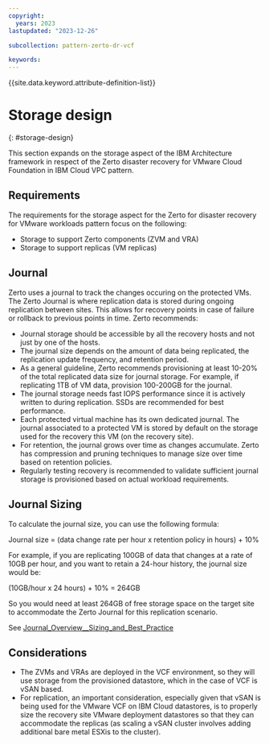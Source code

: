 ```yaml
---
copyright:
  years: 2023
lastupdated: "2023-12-26"

subcollection: pattern-zerto-dr-vcf

keywords:
---
```

{{site.data.keyword.attribute-definition-list}}

# Storage design

{: \#storage-design}

This section expands on the storage aspect of the IBM Architecture framework in respect of the Zerto disaster recovery for VMware Cloud Foundation in IBM Cloud VPC pattern.

## Requirements

The requirements for the storage aspect for the Zerto for disaster recovery for VMware workloads pattern focus on the following:

- Storage to support Zerto components (ZVM and VRA)
- Storage to support replicas (VM replicas)

## Journal

Zerto uses a journal to track the changes occuring on the protected VMs. The Zerto Journal is where replication data is stored during ongoing replication between sites. This allows for recovery points in case of failure or rollback to previous points in time. Zerto recommends:

- Journal storage should be accessible by all the recovery hosts and not just by one of the hosts.
- The journal size depends on the amount of data being replicated, the replication update frequency, and retention period.
- As a general guideline, Zerto recommends provisioning at least 10-20% of the total replicated data size for journal storage. For example, if replicating 1TB of VM data, provision 100-200GB for the journal.
- The journal storage needs fast IOPS performance since it is actively written to during replication. SSDs are recommended for best performance.
- Each protected virtual machine has its own dedicated journal. The journal associated to a protected VM is stored by default on the storage used for the recovery this VM (on the recovery site).
- For retention, the journal grows over time as changes accumulate. Zerto has compression and pruning techniques to manage size over time based on retention policies.
- Regularly testing recovery is recommended to validate sufficient journal storage is provisioned based on actual workload requirements.

## Journal Sizing

To calculate the journal size, you can use the following formula:

Journal size = (data change rate per hour x retention policy in hours) + 10%

For example, if you are replicating 100GB of data that changes at a rate of 10GB per hour, and you want to retain a 24-hour history, the journal size would be:

(10GB/hour x 24 hours) + 10% = 264GB

So you would need at least 264GB of free storage space on the target site to accommodate the Zerto Journal for this replication scenario.

See [Journal_Overview__Sizing_and_Best_Practice](https://help.zerto.com/bundle/BP.Journal.Sizing.HTML/page/Journal_Overview__Sizing_and_Best_Practice.htm)

## Considerations

- The ZVMs and VRAs are deployed in the VCF environment, so they will use storage from the provisioned datastore, which in the case of VCF is vSAN based.
- For replication, an important consideration, especially given that vSAN is being used for the VMware VCF on IBM Cloud datastores, is to properly size the recovery site VMware deployment datastores so that they can accommodate the replicas (as scaling a vSAN cluster involves adding additional bare metal ESXis to the cluster).

